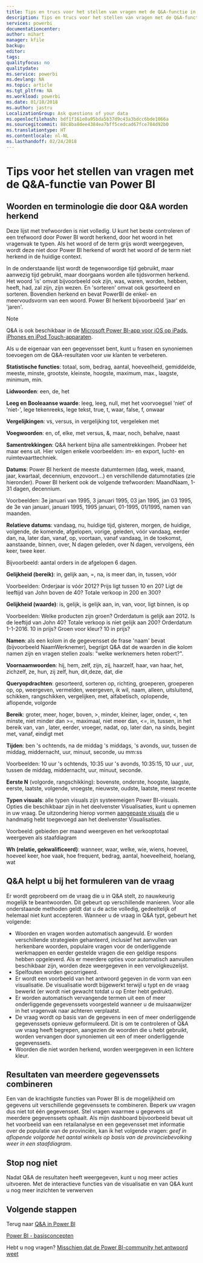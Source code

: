 ```yaml
---
title: Tips en trucs voor het stellen van vragen met de Q&A-functie in Power BI
description: Tips en trucs voor het stellen van vragen met de Q&A-functie in Power BI
services: powerbi
documentationcenter: 
author: mihart
manager: kfile
backup: 
editor: 
tags: 
qualityfocus: no
qualitydate: 
ms.service: powerbi
ms.devlang: NA
ms.topic: article
ms.tgt_pltfrm: NA
ms.workload: powerbi
ms.date: 01/18/2018
ms.author: jastru
LocalizationGroup: Ask questions of your data
ms.openlocfilehash: bdf1f161e0a95bda5b37d9c43a3bdcc6bde1066a
ms.sourcegitcommit: 88c8ba8dee4384ea7bff5cedcad67fce784d92b0
ms.translationtype: HT
ms.contentlocale: nl-NL
ms.lasthandoff: 02/24/2018
---
```

# <a name="tips-for-asking-questions-in-power-bi-qa"></a>Tips voor het stellen van vragen met de Q&A-functie van Power BI
## <a name="words-and-terminology-that-qa-recognizes"></a>Woorden en terminologie die door Q&A worden herkend
Deze lijst met trefwoorden is niet volledig.  U kunt het beste controleren of een trefwoord door Power BI wordt herkend, door het woord in het vragenvak te typen.  Als het woord of de term grijs wordt weergegeven, wordt deze niet door Power BI herkend of wordt het woord of de term niet herkend in de huidige context.

In de onderstaande lijst wordt de tegenwoordige tijd gebruikt, maar aanwezig tijd gebruikt, maar doorgaans worden alle tijdsvormen herkend. Het woord 'is' omvat bijvoorbeeld ook zijn, was, waren, worden, hebben, heeft, had, zal zijn, zijn wezen.  En 'sorteren' omvat ook gesorteerd en sorteren.  Bovendien herkend en bevat PowerBI de enkel- en meervoudsvorm van een woord. Power BI herkent bijvoorbeeld 'jaar' en 'jaren'.

> [!NOTE]
> Q&A is ook beschikbaar in de [Microsoft Power BI-app voor iOS op iPads, iPhones en iPod Touch-apparaten](mobile-apps-ios-qna.md).
> 
> 

Als u de eigenaar van een gegevensset bent, kunt u frasen en synoniemen toevoegen om de Q&A-resultaten voor uw klanten te verbeteren.

**Statistische functies**: totaal, som, bedrag, aantal, hoeveelheid, gemiddelde, meeste, minste, grootste, kleinste, hoogste, maximum, max., laagste, minimum, min.

**Lidwoorden**: een, de, het

**Leeg en Booleaanse waarde**: leeg, leeg, null, met het voorvoegsel 'niet' of 'niet-', lege tekenreeks, lege tekst, true, t, waar, false, f, onwaar

**Vergelijkingen**: vs, versus, in vergelijking tot, vergeleken met

**Voegwoorden**: en, of, elke, met versus, &, maar, noch, behalve, naast

**Samentrekkingen**: Q&A herkent bijna alle samentrekkingen. Probeer het maar eens uit.  Hier volgen enkele voorbeelden: im- en export, lucht- en ruimtevaarttechniek.

**Datums**: Power BI herkent de meeste datumtermen (dag, week, maand, jaar, kwartaal, decennium, enzovoort...) en verschillende datumnotaties (zie hieronder). Power BI herkent ook de volgende trefwoorden: MaandNaam, 1-31 dagen, decennium.

Voorbeelden: 3e januari van 1995, 3 januari 1995, 03 jan 1995, jan 03 1995, de 3e van januari, januari 1995, 1995 januari, 01-1995, 01/1995, namen van maanden.

**Relatieve datums**: vandaag, nu, huidige tijd, gisteren, morgen, de huidige, volgende, de komende, afgelopen, vorige, geleden, vóór vandaag, eerder dan, na, later dan, vanaf, op, voortaan, vanaf vandaag, in de toekomst, aanstaande, binnen, over, N dagen geleden, over N dagen, vervolgens, één keer, twee keer.

Bijvoorbeeld: aantal orders in de afgelopen 6 dagen.

**Gelijkheid (bereik)**: in, gelijk aan, =, na, is meer dan, in, tussen, vóór

Voorbeelden: Orderjaar is vóór 2012? Prijs ligt tussen 10 en 20? Ligt de leeftijd van John boven de 40? Totale verkoop in 200 en 300?

**Gelijkheid (waarde)**: is, gelijk, is gelijk aan, in, van, voor, ligt binnen, is op

Voorbeelden: Welke producten zijn groen? Orderdatum is gelijk aan 2012. Is de leeftijd van John 40? Totale verkoop is niet gelijk aan 200? Orderdatum 1-1-2016. 10 in prijs? Groen voor kleur? 10 in prijs?

**Namen**: als een kolom in de gegevensset de frase 'naam' bevat (bijvoorbeeld NaamWerknemer), begrijpt Q&A dat de waarden in die kolom namen zijn en vragen stellen zoals: "welke werknemers heten robert?".

**Voornaamwoorden**: hij, hem, zelf, zijn, zij, haarzelf, haar, van haar, het, zichzelf, ze, hun, zij zelf, hun, dit,deze, dat, die

**Queryopdrachten**: gesorteerd, sorteren op, richting, groeperen, groeperen op, op, weergeven, vermelden, weergeven, ik wil, naam, alleen, uitsluitend, schikken, rangschikken, vergelijken, met, alfabetisch, oplopende, aflopende, volgorde

**Bereik**: groter, meer, hoger, boven, >, minder, kleiner, lager, onder, <, ten minste, niet minder dan >=, maximaal, niet meer dan, <=, in, tussen, in het bereik van, van , later, eerder, vroeger, nadat, op, later dan, na sinds, begint met, vanaf, eindigt met

**Tijden**: ben 's ochtends, na de middag 's middags, 's avonds, uur, tussen de middag, middernacht, uur, minuut, seconde, uu mm:ss

Voorbeelden: 10 uur 's ochtends, 10:35 uur 's avonds, 10:35:15, 10 uur , uur, tussen de middag, middernacht, uur, minuut, seconde.

**Eerste N** (volgorde, rangschikking): bovenste, onderste, hoogste, laagste, eerste, laatste, volgende, vroegste, nieuwste, oudste, laatste, meest recente

**Typen visuals**: alle typen visuals zijn systeemeigen Power BI-visuals.  Opties die beschikbaar zijn in het deelvenster Visualisaties, kunt u opnemen in uw vraag.  De uitzondering hierop vormen [aangepaste visuals](power-bi-custom-visuals.md) die u handmatig hebt toegevoegd aan het deelvenster Visualisaties.

Voorbeeld: gebieden per maand weergeven en het verkooptotaal weergeven als staafdiagram

**Wh (relatie, gekwalificeerd)**: wanneer, waar, welke, wie, wiens, hoeveel, hoeveel keer, hoe vaak, hoe frequent, bedrag, aantal, hoeveelheid, hoelang, wat

## <a name="qa-helps-you-phrase-the-question"></a>Q&A helpt u bij het formuleren van de vraag
Er wordt geprobeerd om de vraag die u in Q&A stelt, zo nauwkeurig mogelijk te beantwoorden. Dit gebeurt op verschillende manieren. Voor alle onderstaande methoden geldt dat u de actie volledig, gedeeltelijk of helemaal niet kunt accepteren. Wanneer u de vraag in Q&A typt, gebeurt het volgende:

* Woorden en vragen worden automatisch aangevuld. Er worden verschillende strategieën gehanteerd, inclusief het aanvullen van herkenbare woorden, populaire vragen voor de onderliggende werkmappen en eerder gestelde vragen die een geldige respons hebben opgeleverd. Als er meerdere opties voor automatisch aanvullen beschikbaar zijn, worden deze weergegeven in een vervolgkeuzelijst.
* Spelfouten worden gecorrigeerd.
* Er wordt een voorbeeld van het antwoord gegeven in de vorm van een visualisatie. De visualisatie wordt bijgewerkt terwijl u typt en de vraag bewerkt (er wordt niet gewacht totdat u op Enter hebt gedrukt).
* Er worden automatisch vervangende termen uit een of meer onderliggende gegevenssets voorgesteld wanneer u de muisaanwijzer in het vragenvak naar achteren verplaatst.
* De vraag wordt op basis van de gegevens in een of meer onderliggende gegevenssets opnieuw geformuleerd. Dit is om te controleren of Q&A uw vraag heeft begrepen, aangezien de woorden die u hebt gebruikt, worden vervangen door synoniemen uit een of meer onderliggende gegevenssets.
* Woorden die niet worden herkend, worden weergegeven in een lichtere kleur.

## <a name="combine-results-from-more-than-one-dataset"></a>Resultaten van meerdere gegevenssets combineren
Een van de krachtigste functies van Power BI is de mogelijkheid om gegevens uit verschillende gegevenssets te combineren.  Beperk uw vragen dus niet tot één gegevensset. Stel vragen waarmee u gegevens uit meerdere gegevenssets ophaalt. Als mijn dashboard bijvoorbeeld bevat uit het voorbeeld van een retailanalyse en een gegevensset met informatie over de populatie van de provinciën, kan ik het volgende vragen: *geef in aflopende volgorde het aantal winkels op basis van de provinciebevolking weer in een staafdiagram*.

## <a name="dont-stop-now"></a>Stop nog niet
Nadat Q&A de resultaten heeft weergegeven, kunt u nog meer acties uitvoeren. Met de interactieve functies van de visualisatie en van Q&A kunt u nog meer inzichten te verwerven

## <a name="next-steps"></a>Volgende stappen
Terug naar [Q&A in Power BI](power-bi-q-and-a.md)  

[Power BI - basisconcepten](service-basic-concepts.md)  

Hebt u nog vragen? [Misschien dat de Power BI-community het antwoord weet](http://community.powerbi.com/)

